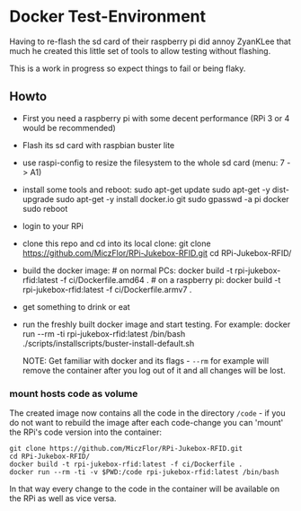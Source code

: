# Docker Test-Environment

Having to re-flash the sd card of their raspberry pi did annoy ZyanKLee that much he created
this little set of tools to allow testing without flashing.

This is a work in progress so expect things to fail or being flaky.

## Howto

* First you need a raspberry pi with some decent performance (RPi 3 or 4 would be recommended)
* Flash its sd card with raspbian buster lite
* use raspi-config to resize the filesystem to the whole sd card (menu: 7 -> A1)
* install some tools and reboot:
      sudo apt-get update
      sudo apt-get -y dist-upgrade
      sudo apt-get -y install docker.io git
      sudo gpasswd -a pi docker
      sudo reboot
* login to your RPi
* clone this repo and cd into its local clone:
      git clone https://github.com/MiczFlor/RPi-Jukebox-RFID.git
      cd RPi-Jukebox-RFID/
* build the docker image:
      # on normal PCs:
      docker build -t rpi-jukebox-rfid:latest -f ci/Dockerfile.amd64 .
      # on a raspberry pi:
      docker build -t rpi-jukebox-rfid:latest -f ci/Dockerfile.armv7 .
* get something to drink or eat
* run the freshly built docker image and start testing. For example:
      docker run --rm -ti rpi-jukebox-rfid:latest /bin/bash
      ./scripts/installscripts/buster-install-default.sh


    NOTE: Get familiar with docker and its flags - `--rm` for example will remove the
          container after you log out of it and all changes will be lost.


### mount hosts code as volume

The created image now contains all the code in the directory `/code` - if you do not want to
rebuild the image after each code-change you can 'mount' the RPi's code version into the
container:

    git clone https://github.com/MiczFlor/RPi-Jukebox-RFID.git
    cd RPi-Jukebox-RFID/
    docker build -t rpi-jukebox-rfid:latest -f ci/Dockerfile .
    docker run --rm -ti -v $PWD:/code rpi-jukebox-rfid:latest /bin/bash

In that way every change to the code in the container will be available on the RPi as well
as vice versa.